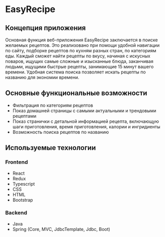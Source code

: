 # EasyRecipe

## Концепция приложения
Основная функция веб-приложения EasyRecipe заключается в поиске желаемых рецептов. Это реализовано при помощи удобной навигации по сайту, подборке рецептов
по кухням разных стран, по категориям еды. Каждый сможет найти рецепты по вкусу, начиная с искусных поваров, ищущих самые сложные и изысканные блюда, заканчивая людьми, 
ищущими быстрые рецепты, занимающие 15 минут вашего времени. 
Удобная система поиска позволяет искать рецепты по названию для экономии времени. 

## Основные функциональные возможности
- Фильтрация по категориям рецептов 
- Показ домашней страницы с самыми актуальными и трендовыми рецептами 
- Показ странички с детальной информацией рецепта, включающую шаги приготовления, время приготовления, калории и ингридиенты
- Возможность поиска рецептов по названию

## Используемые технологии 
### Frontend
- React
- Redux
- Typescript
- CSS
- HTML
- Bootstrap
### Backend
- Java
- Spring (Core, MVC, JdbcTemplate, Jdbc, Boot)
